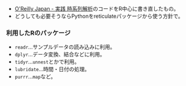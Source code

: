 - [O'Reilly Japan - 実践 時系列解析](https://www.oreilly.co.jp/books/9784873119601/)のコードをR中心に書き直したもの。
- どうしても必要そうならPythonをreticulateパッケージから使う方針で。

### 利用したRのパッケージ

- `readr`...サンプルデータの読み込みに利用。
- `dplyr`...データ変換、結合などに利用。
- `tidyr`...`unnest`とかで利用。
- `lubridate`...時間・日付の処理。
- `purrr`...`map`など。